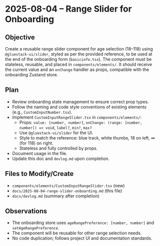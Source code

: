 # 2025-08-04 – Range Slider for Onboarding

## Objective
Create a reusable range slider component for age selection (18–118) using `@gluestack-ui/slider`, styled as per the provided reference, to be used at the end of the onboarding form (`basicinfo.tsx`). The component must be stateless, reusable, and placed in `components/elements/`. It should receive the current value and an `onChange` handler as props, compatible with the onboarding Zustand store.

## Plan
- Review onboarding state management to ensure correct prop types.
- Follow the naming and code style conventions of existing elements (e.g., `CustomInputNumber.tsx`).
- Implement `CustomInputRangeSlider.tsx` in `components/elements/`:
  - Props: `value: [number, number]`, `onChange: (range: [number, number]) => void`, `label?`, `min?`, `max?`
  - Use `@gluestack-ui/slider` for the UI.
  - Style to match the reference: blue track, white thumbs, 18 on left, ∞ (for 118) on right.
  - Stateless and fully controlled by props.
- Document usage in the file.
- Update this doc and `devlog.md` upon completion.

## Files to Modify/Create
- `components/elements/CustomInputRangeSlider.tsx` (new)
- `docs/2025-08-04-range-slider-onboarding.md` (this file)
- `docs/devlog.md` (summary after completion)

## Observations
- The onboarding store uses `ageRangePreference: [number, number]` and `setAgeRangePreference`.
- The component will be reusable for other range selection needs.
- No code duplication; follows project UI and documentation standards.
